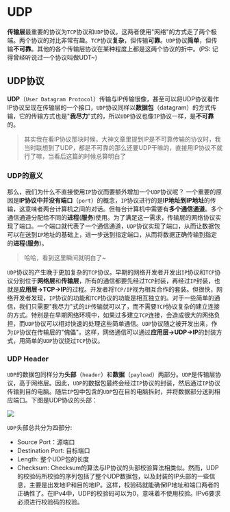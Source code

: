 # UDP
    
 **传输层**最重要的协议为`TCP`协议和`UDP`协议。这两者使用"网络"的方式走了两个极端。两个协议的对比非常有趣。`TCP`协议**复杂**，但传输**可靠**。`UDP`协议**简单**，但传输**不可靠**。其他的各个传输层协议在某种程度上都是这两个协议的折中。(PS: 记得曾经听说过一个协议叫做UDT~)
 
 ## UDP协议
 
 **UDP**（`User Datagram Protocol`）传输与IP传输很像，甚至可以将UDP协议看作IP协议呈现在传输层的一个接口，`UDP`协议同样以**数据包**（datagram）的方式传输，它的传输方式也是"**我尽力**"式的，所以`UDP`协议也像`IP`协议一样，是**不可靠**的。

>其实我在看IP协议那块时候，大神文章里提到IP是不可靠传输的协议时，我当时联想到了UDP，都是不可靠的那么还要UDP干嘛的，直接用IP协议不就行了嘛，当看后这篇的时候总算明白了

### UDP的意义
 那么，我们为什么不直接使用`IP`协议而要额外增加一个`UDP`协议呢？ 一个重要的原因是**IP协议中并没有端口**（`port`）的概念，`IP`协议进行的是**IP地址到IP地址**的传输，这意味者两台计算机之间的对话。但每台计算机中需要有**多个通信通道**。多个通信通道分配给不同的**进程**(**服务**)使用。为了满足这一需求，传输层的网络协议实现了端口。一个端口就代表了一个通信通道，`UDP`协议实现了端口，从而让数据包可以在送到`IP`地址的基础上，进一步送到指定端口，从而将数据正确传输到指定的**进程**(**服务**)。

 
> 哈哈，看到这里瞬间就明白了~

 `UDP`协议的产生晚于更加复杂的`TCP`协议。早期的网络开发者开发出`IP`协议和`TCP`协议分别位于**网络层**和**传输层**，所有的通信都要先经过`TCP`封装，再经过`IP`封装，也就是**应用层→TCP→IP**的过程。开发者将`TCP/IP`视为相互合作的套装。但很快，网络开发者发现，`IP`协议的功能和`TCP`协议的功能是相互独立的。对于一些简单的通信，我们只需要"我尽力"式的`IP`传输就可以了，而不需要`TCP`协议复杂的建立连接的方式。特别是在早期网络环境中，如果过多建立`TCP`连接，会造成很大的网络负担，而`UDP`协议可以相对快速的处理这些简单通信。`UDP`协议随之被开发出来，作为`IP`协议在传输层的"傀儡"。这样，网络通信可以通过**应用层→UDP→IP**的封装方式，用简单的`UDP`协议绕过`TCP`协议。


### UDP Header
 `UDP`的数据包同样分为**头部**（`header`）和**数据**（`payload`）两部分。`UDP`是传输层协议，高于网络层。因此，`UDP`的数据包最终会经过`IP`协议的封装，然后通过`IP`协议传输到目的电脑。随后`IP`包中包含的`UDP`包在目的电脑拆封，并将数据部分送到相应端口。下图是UDP协议的头部：
 
 ![](https://nmap.org/book/images/hdr/MJB-UDP-Header-800x264.png)


 `UDP`头部总共分为四部分: 
  * Source Port：源端口
  * Destination Port: 目标端口
  * Length: 整个UDP包的长度
  * Checksum: Checksum的算法与IP协议的头部校验算法相类似。然而，UDP的校验码所校验的序列包括了整个UDP数据包，以及封装的IP头部的一些信息，主要是出发地IP和目的地IP。这样，校验码就能确保IP地址和端口两者的正确性了。在IPv4中，UDP的校验码可以为0，意味着不使用校验。IPv6要求必须进行校验码的校验。

